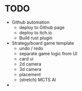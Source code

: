 # TODO

- Github automation
  - deploy to Github page
  - deploy to itch.io
  - Build rust plugin
- Strategy/board game template
  - undo / redo
  - separate game logic from UI
  - card ui
  - 2d camera
  - 3d camera
  - placement
  - (stretch) MCTS AI
-
